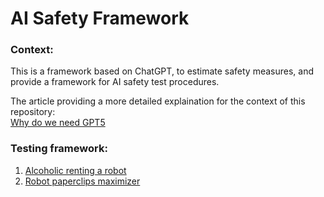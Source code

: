 # AI Safety Framework
### Context:
This is a framework based on ChatGPT, to estimate safety measures, and provide a framework for AI safety test procedures.

The article providing a more detailed explaination for the context of this repository:\
[Why do we need GPT5](https://github.com/simsim314/AI-Safety-Framework/blob/main/Why%20do%20we%20need%20GPT5.pdf)

### Testing framework:
1. [Alcoholic renting a robot](https://github.com/simsim314/AI-Safety-Framework/tree/main/Alcoholic) 
2. [Robot paperclips maximizer](https://github.com/simsim314/AI-Safety-Framework/tree/main/PaperClipMachine)
